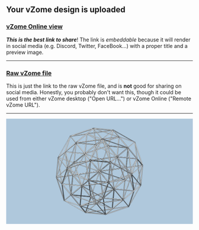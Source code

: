 ## Your vZome design is uploaded

### [vZome Online view][embed]

***This is the best link to share***!  The link is *embeddable* because it will render in social media (e.g. Discord, Twitter, FaceBook...) with a proper title and a preview image.

---

### [Raw vZome file][raw]

This is just the link to the raw vZome file, and is **not** good for
sharing on social media.
Honestly, you probably don't want this, though it could be used from either
vZome desktop ("Open URL...") or vZome Online ("Remote vZome URL").

---

![Image](<VanOss-BC-Thin.png>)


[embed]: <https://vzome.com/app/embed.py?url=https://raw.githubusercontent.com/david-hall/vzome-sharing/main/2021/10/18/00-22-40-VanOss-BC-Thin/VanOss-BC-Thin.vZome>
[raw]: <https://raw.githubusercontent.com/david-hall/vzome-sharing/main/2021/10/18/00-22-40-VanOss-BC-Thin/VanOss-BC-Thin.vZome>
